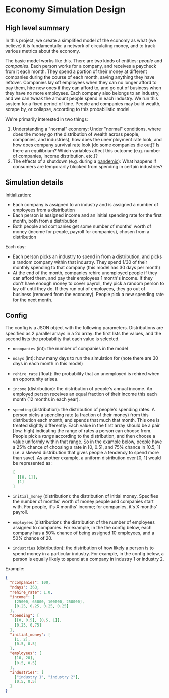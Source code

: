 # Economy Simulation Design

## High level summary

In this project, we create a simplified model of the economy as what (we
believe) it is fundamentally: a network of circulating money, and to track
various metrics about the economy.

The basic model works like this. There are two kinds of entities: *people* and
*companies*. Each person works for a company, and receives a paycheck from it
each month. They spend a portion of their money at different companies during
the course of each month, saving anything they have leftover. Companies lay off
employees when they can no longer afford to pay them, hire new ones if they can
afford to, and go out of business when they have no more employees. Each company
also belongs to an industry, and we can tweak the amount people spend in each
industry. We run this system for a fixed period of time. People and companies
may build wealth, scrape by, or collapse, according to this probabilistic model.

We're primarily interested in two things:

1. Understanding a "normal" economy: Under "normal" conditions, where does the
   money go (the distribution of wealth across people, companies, and
   industries), how does the unemployment rate look, and how does company
   survival rate look (do some companies die out)? Is there an equilibrium?
   Which variables affect this outcome (e.g. number of companies, income
   distribution, etc.)?
2. The effects of a shutdown (e.g. during a [pandemic](https://www.wsj.com/graphics/march-changed-everything/)):
   What happens if consumers are temporarily blocked from spending in certain
   industries?

## Simulation details

Initialization:

- Each company is assigned to an industry and is assigned a number of employees
  from a distribution
- Each person is assigned income and an initial spending rate for the first
  month, both from a distribution
- Both people and companies get some number of months' worth of money (income
  for people, payroll for companies), chosen from a distribution

Each day:

- Each person picks an industry to spend in from a distribution, and picks a
  random company within that industry. They spend 1/30 of their monthly
  spending to that company (this model has 30 days per month)
- At the end of the month, companies rehire unemployed people if they can afford
  them, and pay their employees 1 month's income. If they don't have enough
  money to cover payroll, they pick a random person to lay off until they do. If
  they run out of employees, they go out of business (removed from the economy).
  People pick a new spending rate for the next month.

## Config

The config is a JSON object with the following parameters. Distributions are
specified as 2 parallel arrays in a 2d array: the first lists the values, and
the second lists the probability that each value is selected.

- `ncompanies` (int): the number of companies in the model
- `ndays` (int): how many days to run the simulation for (note there are 30 days
  in each month in this model)
- `rehire_rate` (float): the probability that an unemployed is rehired when
  an opportunity arises.
- `income` (distribution): the distribution of people's annual income. An
  employed person receives an equal fraction of their income this each month
  (12 months in each year).
- `spending` (distribution): the distribution of people's spending rates. A
  person picks a spending rate (a fraction of their money) from this
  distribution each month, and spends that much that month. This one is treated
  slightly differently. Each value in the first array should be a pair
  [low, high] indicating the range of rates a person can choose from. People
  pick a *range* according to the distribution, and then choose a value
  uniformly within that range. So in the example below, people have a 25%
  chance of choosing a rate in [0, 0.5], and 75% chance in [0.5, 1] (i.e.
  a skewed distribution that gives people a tendency to spend more than save).
  As another example, a uniform distribution over [0, 1] would be represented as:

  ```json
  [
    [[0, 1]],
    [1]
  ]
  ```

- `initial_money` (distribution): the distribution of initial money. Specifies
  the number of months' worth of money people and companies start with. For
  people, it's X months' income; for companies, it's X months' payroll.
- `employees` (distribution): the distribution of the number of employees
  assigned to companies. For example, in the the config below, each company has
  a 50% chance of being assigned 10 employees, and a 50% chance of 20.
- `industries` (distribution): the distribution of how likely a person
  is to spend money in a particular industry. For example, in the config below,
  a person is equally likely to spend at a company in industry 1 or industry 2.

Example:

```json
{
  "ncompanies": 100,
  "ndays": 360,
  "rehire_rate": 1.0,
  "income": [
    [25000, 65000, 100000, 250000],
    [0.25, 0.25, 0.25, 0.25]
  ],
  "spending": [
    [[0, 0.5], [0.5, 1]],
    [0.25, 0.75]
  ],
  "initial_money": [
    [1, 2],
    [0.5, 0.5]
  ],
  "employees": [
    [10, 20],
    [0.5, 0.5]
  ],
  "industries": [
    ["industry 1", "industry 2"],
    [0.5, 0.5]
  ]
}
```
